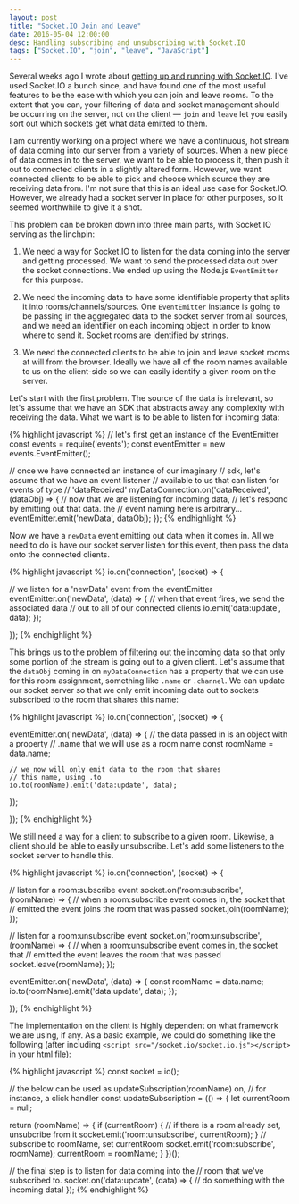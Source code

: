 ```yaml
---
layout: post
title: "Socket.IO Join and Leave"
date: 2016-05-04 12:00:00
desc: Handling subscribing and unsubscribing with Socket.IO
tags: ["Socket.IO", "join", "leave", "JavaScript"]
---
```


Several weeks ago I wrote about [getting up and running with Socket.IO](/2016/03/21/socket-to-me.html). I've used Socket.IO a bunch since, and have found one of the most useful features to be the ease with which you can join and leave rooms. To the extent that you can, your filtering of data and socket management should be occurring on the server, not on the client &mdash; `join` and `leave` let you easily sort out which sockets get what data emitted to them. 

I am currently working on a project where we have a continuous, hot stream of data coming into our server from a variety of sources. When a new piece of data comes in to the server, we want to be able to process it, then push it out to connected clients in a slightly altered form. However, we want connected clients to be able to pick and choose which source they are receiving data from. I'm not sure that this is an ideal use case for Socket.IO. However, we already had a socket server in place for other purposes, so it seemed worthwhile to give it a shot.

This problem can be broken down into three main parts, with Socket.IO serving as the linchpin:

1. We need a way for Socket.IO to listen for the data coming into the server and getting processed. We want to send the processed data out over the socket connections. We ended up using the Node.js `EventEmitter` for this purpose.

2. We need the incoming data to have some identifiable property that splits it into rooms/channels/sources. One `EventEmitter` instance is going to be passing in the aggregated data to the socket server from all sources, and we need an identifier on each incoming object in order to know where to send it. Socket rooms are identified by strings.

3. We need the connected clients to be able to join and leave socket rooms at will from the browser. Ideally we have all of the room names available to us on the client-side so we can easily identify a given room on the server.

Let's start with the first problem. The source of the data is irrelevant, so let's assume that we have an SDK that abstracts away any complexity with receiving the data. What we want is to be able to listen for incoming data:

{% highlight javascript %}
// let's first get an instance of the EventEmitter
const events = require('events');
const eventEmitter = new events.EventEmitter();

// once we have connected an instance of our imaginary
// sdk, let's assume that we have an event listener
// available to us that can listen for events of type
// 'dataReceived'
myDataConnection.on('dataReceived', (dataObj) => {
  // now that we are listening for incoming data, 
  // let's respond by emitting out that data. the
  // event naming here is arbitrary...
  eventEmitter.emit('newData', dataObj);
});
{% endhighlight %}

Now we have a `newData` event emitting out data when it comes in. All we need to do is have our socket server listen for this event, then pass the data onto the connected clients.

{% highlight javascript %}
io.on('connection', (socket) => {

  // we listen for a 'newData' event from the eventEmitter
  eventEmitter.on('newData', (data) => {
    // when that event fires, we send the associated data
    // out to all of our connected clients
    io.emit('data:update', data);
  });

});
{% endhighlight %}

This brings us to the problem of filtering out the incoming data so that only some portion of the stream is going out to a given client. Let's assume that the `dataObj` coming in on `myDataConnection` has a property that we can use for this room assignment, something like `.name` or `.channel`. We can update our socket server so that we only emit incoming data out to sockets subscribed to the room that shares this name:

{% highlight javascript %}
io.on('connection', (socket) => {

  eventEmitter.on('newData', (data) => {
    // the data passed in is an object with a property 
    // .name that we will use as a room name
    const roomName = data.name;

    // we now will only emit data to the room that shares 
    // this name, using .to
    io.to(roomName).emit('data:update', data);
  });

});
{% endhighlight %}

We still need a way for a client to subscribe to a given room. Likewise, a client should be able to easily unsubscribe. Let's add some listeners to the socket server to handle this.

{% highlight javascript %}
io.on('connection', (socket) => {

  // listen for a room:subscribe event
  socket.on('room:subscribe', (roomName) => {
    // when a room:subscribe event comes in, the socket that
    // emitted the event joins the room that was passed
    socket.join(roomName);
  });

  // listen for a room:unsubscribe event
  socket.on('room:unsubscribe', (roomName) => {
    // when a room:unsubscribe event comes in, the socket that
    // emitted the event leaves the room that was passed
    socket.leave(roomName);
  });

  eventEmitter.on('newData', (data) => {
    const roomName = data.name;
    io.to(roomName).emit('data:update', data);
  });

});
{% endhighlight %}

The implementation on the client is highly dependent on what framework we are using, if any. As a basic example, we could do something like the following (after including `<script src="/socket.io/socket.io.js"></script>` in your html file):

{% highlight javascript %}
const socket = io();

// the below can be used as updateSubscription(roomName) on,
// for instance, a click handler
const updateSubscription = (() => {
  let currentRoom = null;

  return (roomName) => {
    if (currentRoom) {
      // if there is a room already set, unsubcribe from it
      socket.emit('room:unsubscribe', currentRoom);
    }
    // subscribe to roomName, set currentRoom
    socket.emit('room:subscribe', roomName);
    currentRoom = roomName;
  }
})();

// the final step is to listen for data coming into the
// room that we've subscribed to.
socket.on('data:update', (data) => {
  // do something with the incoming data!
});
{% endhighlight %}